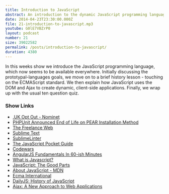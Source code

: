 ```yaml
---
title: Introduction to JavaScript
abstract: An introduction to the dynamic JavaScript programming language.
date: 2014-04-23T23:30:00.000Z
file: 21-introduction-to-javascript.mp3
youtube: G0lE7VBZrP0
layout: podcast
number: 21
size: 39022582
permalink: /posts/introduction-to-javascript/
duration: 4380
---
```


In this weeks show we introduce the JavaScript programming language, which now seems to be available everywhere.
Initially discussing the prototypal-languages goals, we move on to a brief history lesson - touching on the ECMAScript standard.
We then explain how JavaScript uses the DOM and Ajax to create dynamic, client-side applications.
Finally, we wrap up with the usual ten question quiz.

### Show Links

- [.UK Opt Out - Nominet](http://www.nominet.org.uk/uk-domain-names/about-domain-names/domain-lookup-whois/opt-out)
- [PHPUnit Announced End of Life on PEAR Installation Method](http://www.phpdeveloper.org/news/21074)
- [The Freelance Web](http://www.thefreelanceweb.com/)
- [Sublime Text](http://www.sublimetext.com/3)
- [SublimeLinter](https://github.com/SublimeLinter/SublimeLinter-for-ST2)
- [The JavaScript Pocket Guide](http://www.amazon.com/The-JavaScript-Pocket-Guide-Peachpit/dp/0321700953)
- [Codewars](http://www.codewars.com/)
- [AngularJS Fundamentals In 60-ish Minutes](https://www.youtube.com/watch?v=i9MHigUZKEM)
- [What is Javascript?](http://what-is-what.com/what_is/javascript.html)
- [JavaScript: The Good Parts](http://shop.oreilly.com/product/9780596517748.do)
- [About JavaScript - MDN](https://developer.mozilla.org/en-US/docs/Web/JavaScript/About_JavaScript)
- [Ecma International](http://en.wikipedia.org/wiki/Ecma_International)
- [DailyJS: History of JavaScript](http://dailyjs.com/tags.html#hoj)
- [Ajax: A New Approach to Web Applications](http://www.adaptivepath.com/ideas/ajax-new-approach-web-applications/)
